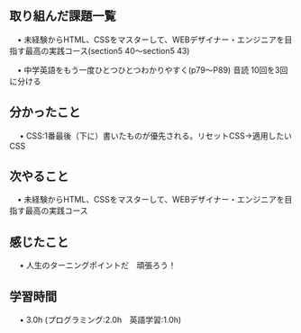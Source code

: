 ## 取り組んだ課題一覧
           
 　• 未経験からHTML、CSSをマスターして、WEBデザイナー・エンジニアを目指す最高の実践コース(section5 40〜section5 43)

 　• 中学英語をもう一度ひとつひとつわかりやすく(p79〜P89) 音読 10回を3回に分ける
             
## 分かったこと

　 • CSS:1番最後（下に）書いたものが優先される。リセットCSS→適用したいCSS

## 次やること　
           
 　• 未経験からHTML、CSSをマスターして、WEBデザイナー・エンジニアを目指す最高の実践コース

## 感じたこと

　 • 人生のターニングポイントだ　頑張ろう！

## 学習時間

　 • 3.0h (プログラミング:2.0h　英語学習:1.0h)